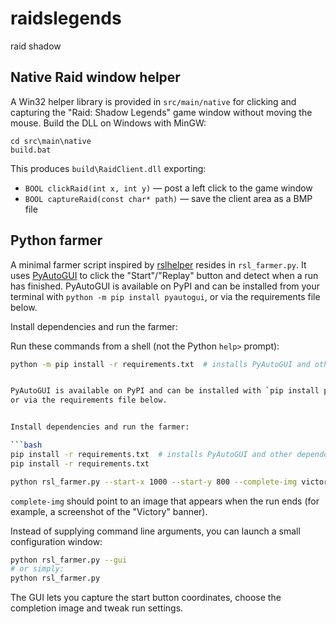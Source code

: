 # raidslegends
raid shadow

## Native Raid window helper

A Win32 helper library is provided in `src/main/native` for clicking and
capturing the "Raid: Shadow Legends" game window without moving the mouse.
Build the DLL on Windows with MinGW:

```
cd src\main\native
build.bat
```

This produces `build\RaidClient.dll` exporting:

- `BOOL clickRaid(int x, int y)` — post a left click to the game window
- `BOOL captureRaid(const char* path)` — save the client area as a BMP file

## Python farmer

A minimal farmer script inspired by [rslhelper](https://github.com/KSPOG/rslhelper)
resides in `rsl_farmer.py`. It uses [PyAutoGUI](https://pyautogui.readthedocs.io/)
to click the "Start"/"Replay" button and detect when a run has finished.
PyAutoGUI is available on PyPI and can be installed from your terminal with
`python -m pip install pyautogui`, or via the requirements file below.

Install dependencies and run the farmer:

Run these commands from a shell (not the Python `help>` prompt):

```bash
python -m pip install -r requirements.txt  # installs PyAutoGUI and other dependencies


PyAutoGUI is available on PyPI and can be installed with `pip install pyautogui`
or via the requirements file below.


Install dependencies and run the farmer:

```bash
pip install -r requirements.txt  # installs PyAutoGUI and other dependencies
pip install -r requirements.txt

python rsl_farmer.py --start-x 1000 --start-y 800 --complete-img victory.png --runs 10
```

`complete-img` should point to an image that appears when the run ends (for example, a
screenshot of the "Victory" banner).

Instead of supplying command line arguments, you can launch a small
configuration window:

```bash
python rsl_farmer.py --gui
# or simply:
python rsl_farmer.py
```

The GUI lets you capture the start button coordinates, choose the completion
image and tweak run settings.

